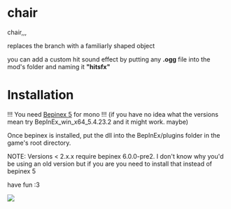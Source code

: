 # chair

chair,,,

replaces the branch with a familiarly shaped object

you can add a custom hit sound effect by putting any **.ogg** file into the mod's folder and naming it **"hitsfx"**

# Installation

!!! You need [Bepinex 5](https://github.com/BepInEx/BepInEx/releases/latest) for mono !!!
(if you have no idea what the versions mean try BepInEx_win_x64_5.4.23.2 and it might work. maybe)

Once bepinex is installed, put the dll into the BepInEx/plugins folder in the game's root directory.

NOTE: Versions < 2.x.x require bepinex 6.0.0-pre2. I don't know why you'd be using an old version but if you are you need to install that instead of bepinex 5

have fun :3

![](https://files.catbox.moe/0sq3d2.jpg)
